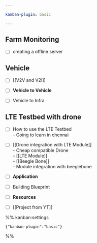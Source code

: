 ```yaml
---

kanban-plugin: basic

---
```


## Farm Monitoring

- [ ] creating a offline server


## Vehicle

- [ ] [[V2V and V2I]]
- [ ] **Vehicle to Vehicle**
- [ ] Vehicle to Infra


## LTE Testbed with drone

- [ ] How to use the LTE Testbed<br>- Going to learn in chennai
- [ ] [[Drone integration  with LTE Module]]<br>-  Cheap compatible Drone<br>-  [[LTE Module]]<br>-  [[Beegle Bone]]<br>-  Module  integration with beeglebone
- [ ] **Application**
- [ ] Building Blueprint
- [ ] **Resources**
- [ ] [[Project from YT]]




%% kanban:settings
```
{"kanban-plugin":"basic"}
```
%%